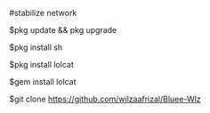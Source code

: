 #stabilize network

$pkg update && pkg upgrade

$pkg install sh

$pkg install lolcat

$gem install lolcat

$git clone https://github.com/wilzaafrizal/Bluee-Wlz
